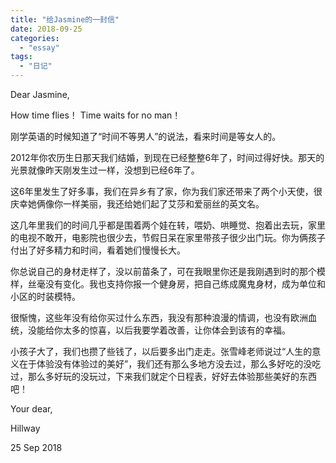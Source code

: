 ```yaml
---
title: "给Jasmine的一封信"
date: 2018-09-25
categories: 
  - "essay"
tags: 
  - "日记"
---
```


Dear Jasmine,

How time flies！ Time waits for no man！

刚学英语的时候知道了“时间不等男人”的说法，看来时间是等女人的。

2012年你农历生日那天我们结婚，到现在已经整整6年了，时间过得好快。那天的光景就像昨天刚发生过一样，没想到已经6年了。

这6年里发生了好多事，我们在异乡有了家，你为我们家还带来了两个小天使，很庆幸她俩像你一样美丽，我还给她们起了艾莎和爱丽丝的英文名。

这几年里我们的时间几乎都是围着两个娃在转，喂奶、哄睡觉、抱着出去玩，家里的电视不敢开，电影院也很少去，节假日呆在家里带孩子很少出门玩。你为俩孩子付出了好多精力和时间，看着她们慢慢长大。

你总说自己的身材走样了，没以前苗条了，可在我眼里你还是我刚遇到时的那个模样，丝毫没有变化。我也支持你报一个健身房，把自己练成魔鬼身材，成为单位和小区的时装模特。

很惭愧，这些年没有给你买过什么东西，我没有那种浪漫的情调，也没有欧洲血统，没能给你太多的惊喜，以后我要学着改善，让你体会到该有的幸福。

小孩子大了，我们也攒了些钱了，以后要多出门走走。张雪峰老师说过“人生的意义在于体验没有体验过的美好”，我们还有那么多地方没去过，那么多好吃的没吃过，那么多好玩的没玩过，下来我们就定个日程表，好好去体验那些美好的东西吧！

Your dear,

Hillway

25 Sep 2018
